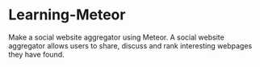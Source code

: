 # Learning-Meteor

Make a social website aggregator using Meteor. A social website aggregator allows users to share, discuss and rank interesting webpages they have found.
